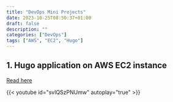 ```yaml
---
title: "DevOps Mini Projects"
date: 2023-10-25T08:50:37+01:00
draft: false
description: ""
categories: ["DevOps"]
tags: ["AWS", "EC2", "Hugo"]
---
```


## 1. Hugo application on AWS EC2 instance

[Read here](https://github.com/harisheoran/DevOpsDays/blob/main/days/day09.md)

{{< youtube id="svlQSzPNUmw" autoplay="true" >}}
